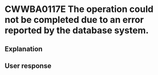 # CWWBA0117E The operation could not be completed due to an error reported by the database system.

## Explanation

## User response